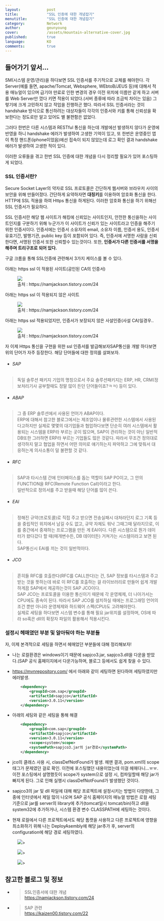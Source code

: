 ```yaml
---
layout:            post
title:             "SSL 인증에 대한 개념잡기"
menutitle:         "SSL 인증에 대한 개념잡기"
category:          Network
author:            geunyoung
cover:             /assets/mountain-alternative-cover.jpg
published:         true
language:          KO
comments:          true
---
```


## 들어가기 앞서...
  
SM(시스템 운영/관리)을 하다보면 SSL 인증서를 주기적으로 교체를 해야한다. 각 Server(예를 들면, apache/Tomcat, Websphere, WEbtoB/JEUS 등)에 대해서 적용 매뉴얼이 있으며 급기야 만료로 인한 변경의 경우 이전 위치에 이름만 같게 하고 서버를 Web Server만 껐다 키면 적용이 되었다.(서버 종류에 따라 조금씩 차이는 있음) 그렇기에 크게 고민하지 않고 작업을 진행하곤 했다. 따라서 SSL 인증서라는 것이 handshake 방식으로 통신하려는 대상자들이 각각의 인증서와 키를 통해 신뢰성을 확보한다는 정도로만 알고 있어도 별 불편함은 없었다.
  
그러다 한번은 다른 시스템과 RESTful 통신을 하는데 개발에선 발생하지 않다가 운영에 반영을 하니 handshake 에러가 발생하여 고생한 기억이 있고, 또 한번은 운영중인 앱이 특정 핸드폰(iphone이었음)에선 접속이 되지 않았는데 로그 확인 결과 handshake 에러가 발생하여 고생한 적이 있다.  
  
이러한 오류들을 겪고 한번 SSL 인증에 대한 개념을 다시 정리할 필요가 있어 포스팅하게 되었다. 
  
  
### SSL 인증서란?
  
 Secure Socket Layer의 약자로 SSL 프로토콜은 간단하게 웹서버와 브라우저 사이의 보안을 위해 만들어졌다. 간단하게 요약하자면 **대칭키**를 이용하여 암호화 통신을 한다. HTTP에 SSL 적용을 하여 Https 통신을 하게된다. 이러한 암호화 통신을 하기 위해선 SSL 인증서가 필요하다.  
  
 SSL 인증서란 해당 웹 사이트가 해킹에 신뢰있는 사이트인지, 안전한 통신을하는 사이트인지를 구분하기 위해 누군가가 이 사이트가 신뢰가 있는 사이트라고 인증을 해주기 위한 인증서이다. 인증서에는 인증서 소유자의 email, 소유자 이름, 인증서 용도, 인증서 유효기간, 발행기관, public key 등이 포함되어 있다. 즉, 인증서에 서명한 사람을 신뢰한다면, 서명된 인증서 또한 신뢰할수 있는것이다. 또한, **인증서가 다른 인증서를 서명을 해주며 트리구조로 되어 있다.**  
  
구글 크롬을 통해 SSL인증에 관련해서 3가지 케이스를 볼 수 있다.  
  
아래는 https ssl 이 적용된 사이트(공인된 CA의 인증서)  

<figure>
<img src="{{ "/media/img/Network/ssl1.PNG" | absolute_url }}" />
<figcaption>출처 : https://namjackson.tistory.com/24 </figcaption>
</figure>
  
아래는 https ssl 이 적용되지 않은 사이트  

<figure>
<img src="{{ "/media/img/Network/ssl2.PNG" | absolute_url }}" />
<figcaption>출처 : https://namjackson.tistory.com/24 </figcaption>
</figure>
  
아래는 https ssl  적용되었지만, 인증서가 보장되지 않은 사설인증(사설 CA)일경우..

<figure>
<img src="{{ "/media/img/Network/ssl3.PNG" | absolute_url }}" />
<figcaption>출처 : https://namjackson.tistory.com/24 </figcaption>
</figure>
  
자 이제 Https 통신을 구현을 위한 ssl 인증서를 발급해보자SAP통신을 개발 하다보면 위의 단어가 자주 등장한다. 해당 단어들에 대한 정의를 살펴보자.
 
 * ###### SAP
  >독일 솔루션 패키지 기업의 명칭으로서 주요 솔루션패키지는 ERP, HR, CRM(정보처리기사 공부할때도 정말 많이 든던 단어들이죠?ㅋㅋ) 등이 있다.  
  
 * ###### ABAP
  >그 중 ERP 솔루션에서 사용된 언어가 ABAP이다.  
  >ERP에 대해서 참고한 블로그에서는 제조업이나 물류관련한 시스템에서 사용된다고하지만 실제로 몇몇의 대기업들과 협업하다보면 단순히 여러 시스템에서 활용되는 시스템을 ERP라 부르는 곳이 많으며, SAP이 관리하는 것이 아닌 일반적 DB또한 그러하면 ERP라 부르는 기업들도 많은 것같다. 따라서 무조건 정의대로 생각하지 말고 협업을 하면서 어떤 의미로 얘기하는지 파악하고 그에 맞춰서 대응하는게 의사소통이 덜 불편할 것 같다.
  
 * ###### RFC
  > SAP과 타시스템 간에 인터페이스를 돕는 역할이 SAP PO이고, 그 안의 FUNCTION을 RFC(Remote Function Call)이라고 한다.  
  > 일반적으로 정의서를 주고 받을때 해당 단어를 많이 쓴다.

 * ###### EAI
  > 정해진 규약(프로토콜)로 직접 주고 받으면 전송실패시 대처라던지 로그 기록 등을 중립적인 위치에서 남길 수도 없고, 규약 자체도 워낙 그때그때 달라지므로, 이를 중간에서 중재하는 프로그램을 만든 게 EAI이다. 다른 시스템으로 뭔가 데이터가 왔다갔다 할 때(매개변수든, DB 데이터든) 거쳐가는 시스템이라고 보면 된다.  
  > SAP통신시 EAI를 끼는 것이 일반적이다. 

 * ###### JCO
  > 흔히들 RFC를 호출한다(RFC를 CALL한다)는 건, SAP 정보를 타시스템과 주고 받는 것을 뜻하는데 바로 이 RFC를 호출하는 걸 라이브러리로 만들어 쉽게 개발하게끔 SAP에서 제공하는것이 SAP JCO이다.  
  > SAP JCO는 프로토콜을 이용한 통신이기 때문에 각 운영체제, 더 나아가서는 CPU에도 종속이 된다. 따라서 SAP JCO를 설치하실 때에는 프로그래밍 언어의 조건 뿐만 아니라 운영체제와 하드웨어 스펙(CPU)도 고려해야한다.  
  > 실제로 세팅을 하다보면 시스템 변수를 통해 필요 jar위치를 설정하며, OS에 따라 so혹은 dll의 확장자 파일의 활용해서 적용시킨다.


### 설정시 헤매였던 부분 및 알아둬야 하는 부분들

자, 이제 본격적으로 세팅을 하면서 헤매었던 부분들에 대해 정리해보자!

 - 나는 로컬환경은 windows이기 때문에 sapjco3.jar, sapjco3.dll을 다운을 받았다.(SAP 공식 홈페이지에서 다운가능하며, 블로그 등에서도 쉽게 찾을 수 있다.  
 
 - https://mvnrepository.com/ 에서 아래와 같이 세팅하면 된다하여 세팅하였지만 에러발생.
 ```xml
		<dependency>
	 		<groupId>com.sap</groupId>
	 		<artifactId>sapjco</artifactId>
	 		<version>3.0.11</version>
		</dependency>
```
  
 - 아래의 세팅와 같은 세팅을 통해 해결
 ```xml
		<dependency>
	 		<groupId>com.sap</groupId>
	 		<artifactId>sapjco</artifactId>
	 		<version>3.0.11</version>
			<scope>system</scope>			
			<systemPath>sapjco3.jar의 jar경로</systemPath>
		</dependency>
```
  
  - jco의 클래스 사용 시, classDefNotFound가 발생. 헤맨 결과, pom.xml의 scope 태그가 문제였던 걸로 확인. 이전에 포스팅했던 내용이었는데 이걸 헤매다니...ㅠㅠ. 이전 포스팅에서 설명했듯이 scope가 system으로 설정 시, 컴파일할때 해당 jar가 빠지게 된다. 그로 인해 실행시 classDefNotFound가 발생했던 것이다.  
  
  - sapjco3의 jar 및 dll 파일에 대해 해당 프로젝트에 설정시키는 방법이 다양한데, 그 중에 인터넷에서 제일 많이 나오며 SAP 공식 홈페이지의 매뉴얼 방법은 로컬 세팅 기준으로 jar를 server의 library에 추가(tomcat일시 tomcat/bin)하고 dll을 system32에 추가하거나, 시스템 환경 변수 CLASSPATH에 세팅하는 것이다.  
  
  - 현재 로컬에서 다른 프로젝트에서도 해당 톰캣을 사용하고 다른 프로젝트에 영향을 최소화하기 위해 나는 DeployAsembly에 해당 jar추가 후, server의 configuration에 해당 경로 세팅하였다.
  <aside>
<figure>
<img src="{{ "/media/img/Spring/jco.PNG" | absolute_url }}" />>
</figure>
</aside>
  <aside>
<figure>
<img src="{{ "/media/img/Spring/jco2.PNG" | absolute_url }}" />>
</figure>
</aside>
  <aside>
<figure>
<img src="{{ "/media/img/Spring/jco3.PNG" | absolute_url }}" />>
</figure>
</aside>


## 참고한 블로그 및 정보

* >SSL인증서에 대한 개념  
https://namjackson.tistory.com/24

* >SAP 관련  
https://kaizen00.tistory.com/22

